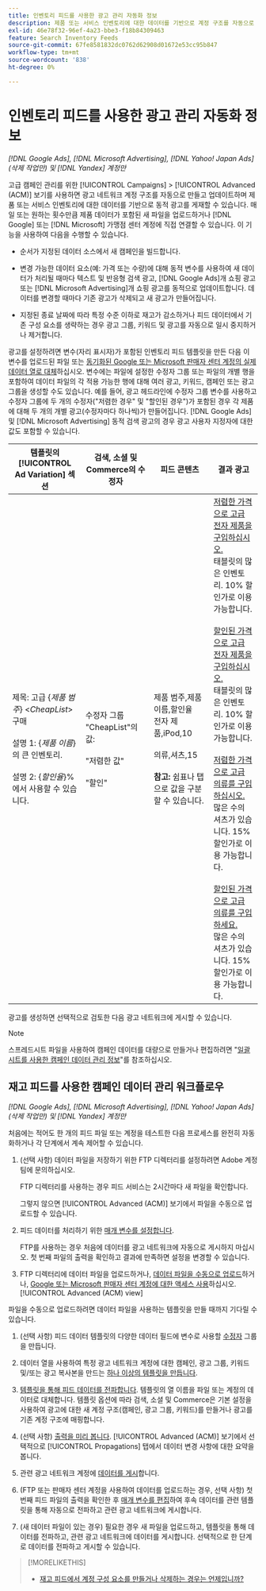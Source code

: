 ```yaml
---
title: 인벤토리 피드를 사용한 광고 관리 자동화 정보
description: 제품 또는 서비스 인벤토리에 대한 데이터를 기반으로 계정 구조를 자동으로 관리하고 동적 광고를 게재할 수 있는 고급 캠페인 관리에 대해 알아봅니다.
exl-id: 46e78f32-96ef-4a23-bbe3-f18b84309463
feature: Search Inventory Feeds
source-git-commit: 67fe8581832dc0762d62908d01672e53cc95b847
workflow-type: tm+mt
source-wordcount: '838'
ht-degree: 0%

---
```


# 인벤토리 피드를 사용한 광고 관리 자동화 정보

*[!DNL Google Ads], [!DNL Microsoft Advertising], [!DNL Yahoo! Japan Ads](삭제 작업만) 및 [!DNL Yandex] 계정만*

고급 캠페인 관리를 위한 [!UICONTROL Campaigns] > [!UICONTROL Advanced (ACM)] 보기를 사용하면 광고 네트워크 계정 구조를 자동으로 만들고 업데이트하며 제품 또는 서비스 인벤토리에 대한 데이터를 기반으로 동적 광고를 게재할 수 있습니다. 매일 또는 원하는 횟수만큼 제품 데이터가 포함된 새 파일을 업로드하거나 [!DNL Google] 또는 [!DNL Microsoft] 가맹점 센터 계정에 직접 연결할 수 있습니다. 이 기능을 사용하여 다음을 수행할 수 있습니다.

* 순서가 지정된 데이터 소스에서 새 캠페인을 빌드합니다.

* 변경 가능한 데이터 요소(예: 가격 또는 수량)에 대해 동적 변수를 사용하여 새 데이터가 처리될 때마다 텍스트 및 반응형 검색 광고, [!DNL Google Ads]개 쇼핑 광고 또는 [!DNL Microsoft Advertising]개 쇼핑 광고를 동적으로 업데이트합니다. 데이터를 변경할 때마다 기존 광고가 삭제되고 새 광고가 만들어집니다.

* 지정된 종료 날짜에 따라 특정 수준 이하로 재고가 감소하거나 피드 데이터에서 기존 구성 요소를 생략하는 경우 광고 그룹, 키워드 및 광고를 자동으로 일시 중지하거나 제거합니다.

광고를 설정하려면 변수(자리 표시자)가 포함된 인벤토리 피드 템플릿을 만든 다음 이 변수를 업로드된 파일 또는 [동기화된 Google 또는 Microsoft 판매자 센터 계정의 실제 데이터 열로 대체](/help/search-social-commerce/campaign-management/accounts/merchant-account-manage.md)하십시오. 변수에는 파일에 설정한 수정자 그룹 또는 파일의 개별 행을 포함하여 데이터 파일의 각 적용 가능한 행에 대해 여러 광고, 키워드, 캠페인 또는 광고 그룹을 생성할 수도 있습니다. 예를 들어, 광고 헤드라인에 수정자 그룹 변수를 사용하고 수정자 그룹에 두 개의 수정자(&quot;저렴한 경우&quot; 및 &quot;할인된 경우&quot;)가 포함된 경우 각 제품에 대해 두 개의 개별 광고(수정자마다 하나씩)가 만들어집니다. [!DNL Google Ads] 및 [!DNL Microsoft Advertising] 동적 검색 광고의 경우 광고 사용자 지정자에 대한 값도 포함할 수 있습니다.

| 템플릿의 [!UICONTROL Ad Variation] 섹션 | 검색, 소셜 및 Commerce의 수정자 | 피드 콘텐츠 | 결과 광고 |
|----|----|----|----|
| 제목: 고급 \{<i>제품 범주</i>\} &lt;<i>CheapList</i>> 구매<br><br>설명 1: \{<i>제품 이름</i>\}의 큰 인벤토리.<br><br>설명 2: \{<i>할인율</i>\}%에서 사용할 수 있습니다. | 수정자 그룹 &quot;CheapList&quot;의 값:<br><br>&quot;저렴한 값&quot;<br><br>&quot;할인&quot; | 제품 범주,제품 이름,할인율<br>전자 제품,iPod,10<br><br>의류,셔츠,15<br><br><b>참고:</b> 쉼표나 탭으로 값을 구분할 수 있습니다. | <u>저렴한 가격으로 고급 전자 제품을 구입하십시오.</u><br>태블릿의 많은 인벤토리. 10% 할인가로 이용 가능합니다.<br><br><u>할인된 가격으로 고급 전자 제품을 구입하십시오.</u><br>태블릿의 많은 인벤토리. 10% 할인가로 이용 가능합니다.<br><br><u>저렴한 가격으로 고급 의류를 구입하십시오.</u><br>많은 수의 셔츠가 있습니다. 15% 할인가로 이용 가능합니다.<br><br><u>할인된 가격으로 고급 의류를 구입하세요.</u><br>많은 수의 셔츠가 있습니다. 15% 할인가로 이용 가능합니다. |

광고를 생성하면 선택적으로 검토한 다음 광고 네트워크에 게시할 수 있습니다.

>[!NOTE]
>스프레드시트 파일을 사용하여 캠페인 데이터를 대량으로 만들거나 편집하려면 &quot;[일괄 시트를 사용한 캠페인 데이터 관리 정보](/help/search-social-commerce/campaign-management/bulksheets/bulksheet-about.md)&quot;를 참조하십시오.

## 재고 피드를 사용한 캠페인 데이터 관리 워크플로우

*[!DNL Google Ads], [!DNL Microsoft Advertising], [!DNL Yahoo! Japan Ads](삭제 작업만) 및 [!DNL Yandex] 계정만*

처음에는 적어도 한 개의 피드 파일 또는 계정을 테스트한 다음 프로세스를 완전히 자동화하거나 각 단계에서 계속 제어할 수 있습니다.

1. (선택 사항) 데이터 파일을 저장하기 위한 FTP 디렉터리를 설정하려면 Adobe 계정 팀에 문의하십시오.

   FTP 디렉터리를 사용하는 경우 피드 서비스는 2시간마다 새 파일을 확인합니다.

   그렇지 않으면 [!UICONTROL Advanced (ACM)] 보기에서 파일을 수동으로 업로드할 수 있습니다.

1. 피드 데이터를 처리하기 위한 [매개 변수를 설정합니다](feed-settings-manage.md#feed-data-settings).

   FTP를 사용하는 경우 처음에 데이터를 광고 네트워크에 자동으로 게시하지 마십시오. 첫 번째 파일의 출력을 확인하고 결과에 만족하면 설정을 변경할 수 있습니다.

1. FTP 디렉터리에 데이터 파일을 업로드하거나, [데이터 파일을 수동으로 업로드](feed-files-manage.md)하거나, [Google 또는 Microsoft 판매자 센터 계정에 대한 액세스 사용](/help/search-social-commerce/campaign-management/accounts/merchant-account-manage.md)하십시오.[!UICONTROL Advanced (ACM) view]

파일을 수동으로 업로드하려면 데이터 파일을 사용하는 템플릿을 만들 때까지 기다릴 수 있습니다.

1. (선택 사항) 피드 데이터 템플릿의 다양한 데이터 필드에 변수로 사용할 [수정자](modifiers-manage.md) 그룹을 만듭니다.

1. 데이터 열을 사용하여 특정 광고 네트워크 계정에 대한 캠페인, 광고 그룹, 키워드 및/또는 광고 복사본을 만드는 [하나 이상의 템플릿을 만듭니다](ad-templates/ad-template-manage.md).

1. [템플릿을 통해 피드 데이터를 전파합니다](feed-data-propagate.md). 템플릿의 열 이름을 파일 또는 계정의 데이터로 대체합니다. 템플릿 옵션에 따라 검색, 소셜 및 Commerce은 기본 설정을 사용하여 광고에 대한 새 계정 구조(캠페인, 광고 그룹, 키워드)를 만들거나 광고를 기존 계정 구조에 매핑합니다.

1. (선택 사항) [출력을 미리 봅니다](propagated-data-view.md). [!UICONTROL Advanced (ACM)] 보기에서 선택적으로 [!UICONTROL Propagations] 탭에서 데이터 변경 사항에 대한 요약을 봅니다.

1. 관련 광고 네트워크 계정에 [데이터를 게시](propagated-data-post.md)합니다.

1. (FTP 또는 판매자 센터 계정을 사용하여 데이터를 업로드하는 경우, 선택 사항) 첫 번째 피드 파일의 출력을 확인한 후 [매개 변수를 편집](feed-settings-manage.md#feed-data-settings)하여 후속 데이터를 관련 템플릿을 통해 자동으로 전파하고 관련 광고 네트워크에 게시합니다.

1. (새 데이터 파일이 있는 경우) 필요한 경우 새 파일을 업로드하고, 템플릿을 통해 데이터를 전파하고, 관련 광고 네트워크에 데이터를 게시합니다. 선택적으로 한 단계로 데이터를 전파하고 게시할 수 있습니다.

>[!MORELIKETHIS]
>
>* [재고 피드에서 계정 구성 요소를 만들거나 삭제하는 경우는 언제입니까?](when-are-components-created-deleted.md)
